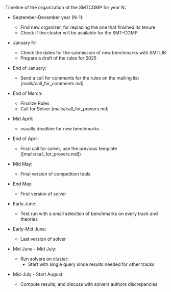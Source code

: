 Timeline of the organization of the SMTCOMP for year N:

- September-December year (N-1):
  - Find new organizer, for replacing the one that finished its tenure
  - Check if the cluster will be available for the SMT-COMP

- January N:
    - Check the dates for the submission of new benchmarks with SMTLIB
    - Prepare a draft of the rules for 2025

- End of January:
    - Send a call for comments for the rules on the mailing list [mails/call_for_comments.md]

- End of March:
    - Finalize Rules
    - Call for Solver [mails/call_for_provers.md]

- Mid April:
    - usually deadline for new benchmarks

- End of April:
    - Final call for solver, use the previous template ([mails/call_for_provers.md])


- Mid May:
    - Final version of competition tools

- End May:
    - First version of solver

- Early June:
    - Test run with a small selection of benchmarks on every track and theories

- Early-Mid June:
    - Last version of solver

- Mid June - Mid July:
    - Run solvers on cluster:
        - Start with single query since results needed for other tracks

- Mid-July - Start August:
    - Compute results, and discuss with solvers authors discrepancies

